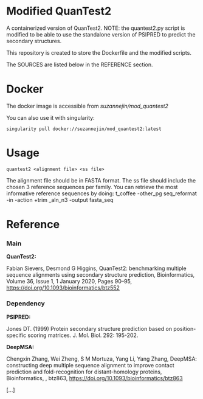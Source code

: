 # Modified QuanTest2

A containerized version of QuanTest2.
NOTE: the quantest2.py script is modified to be able to use the standalone version of PSIPRED to predict the secondary structures.

This repository is created to store the Dockerfile and the modified scripts.

The SOURCES are listed below in the REFERENCE section.


# Docker
The docker image is accessible from *suzannejin/mod_quantest2*

You can also use it with singularity:
```
singularity pull docker://suzannejin/mod_quantest2:latest
```

# Usage
```
quantest2 <alignment file> <ss file>
```
The alignment file should be in FASTA format.
The ss file should include the chosen 3 reference sequences per family.
You can retrieve the most informative reference sequences by doing:
t_coffee -other_pg seq_reformat -in <ref msa> -action +trim
_aln_n3 -output fasta_seq

# Reference

### Main
__QuanTest2:__

Fabian Sievers, Desmond G Higgins, QuanTest2: benchmarking multiple sequence alignments using secondary structure prediction, Bioinformatics, Volume 36, Issue 1, 1 January 2020, Pages 90–95, https://doi.org/10.1093/bioinformatics/btz552

### Dependency
__PSIPRED:__

Jones DT. (1999) Protein secondary structure prediction based on position-specific scoring matrices. J. Mol. Biol. 292: 195-202. 

__DeepMSA:__

Chengxin Zhang, Wei Zheng, S M Mortuza, Yang Li, Yang Zhang, DeepMSA: constructing deep multiple sequence alignment to improve contact prediction and fold-recognition for distant-homology proteins, Bioinformatics, , btz863, https://doi.org/10.1093/bioinformatics/btz863

[...]







